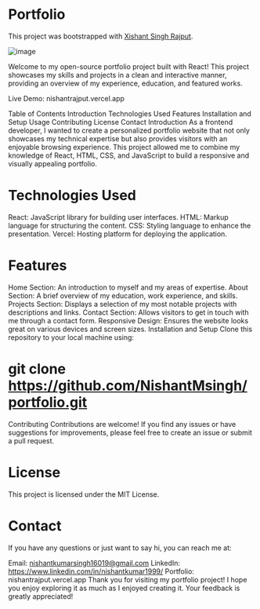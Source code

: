 # Portfolio
This project was bootstrapped with [Xishant Singh Rajput](https://github.com/facebook/create-react-app).

![image](https://github.com/NishantMsingh/portfolio/assets/93445529/6a46cc33-f0c3-45aa-936c-2089e4599cda)

Welcome to my open-source portfolio project built with React! This project showcases my skills and projects in a clean and interactive manner, providing an overview of my experience, education, and featured works.

Live Demo: nishantrajput.vercel.app

Table of Contents
Introduction
Technologies Used
Features
Installation and Setup
Usage
Contributing
License
Contact
Introduction
As a frontend developer, I wanted to create a personalized portfolio website that not only showcases my technical expertise but also provides visitors with an enjoyable browsing experience. This project allowed me to combine my knowledge of React, HTML, CSS, and JavaScript to build a responsive and visually appealing portfolio.

# Technologies Used
React: JavaScript library for building user interfaces.
HTML: Markup language for structuring the content.
CSS: Styling language to enhance the presentation.
Vercel: Hosting platform for deploying the application.
# Features
Home Section: An introduction to myself and my areas of expertise.
About Section: A brief overview of my education, work experience, and skills.
Projects Section: Displays a selection of my most notable projects with descriptions and links.
Contact Section: Allows visitors to get in touch with me through a contact form.
Responsive Design: Ensures the website looks great on various devices and screen sizes.
Installation and Setup
Clone this repository to your local machine using:


# git clone https://github.com/NishantMsingh/portfolio.git

Contributing
Contributions are welcome! If you find any issues or have suggestions for improvements, please feel free to create an issue or submit a pull request.

# License
This project is licensed under the MIT License.

# Contact
If you have any questions or just want to say hi, you can reach me at:

Email: nishantkumarsingh16019@gmail.com
LinkedIn: https://www.linkedin.com/in/nishantkumar1999/
Portfolio: nishantrajput.vercel.app
Thank you for visiting my portfolio project! I hope you enjoy exploring it as much as I enjoyed creating it. Your feedback is greatly appreciated!




